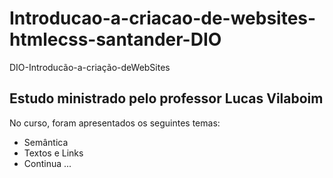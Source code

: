 # Introducao-a-criacao-de-websites-htmlecss-santander-DIO
DIO-Introducão-a-criação-deWebSites

## Estudo ministrado pelo professor Lucas  Vilaboim 

No curso, foram apresentados os seguintes temas:

<ul>
  <li> Semântica </li>
  <li> Textos e Links </li>
  <li> Continua ... </li>
</ul>
